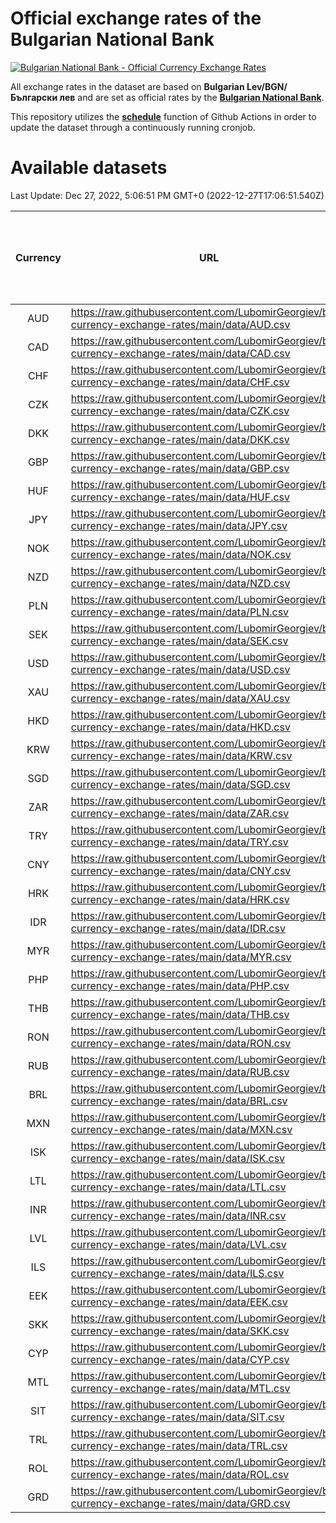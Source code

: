 # Official exchange rates of the Bulgarian National Bank

[![Bulgarian National Bank - Official Currency Exchange Rates](https://github.com/LubomirGeorgiev/bnb-currency-exchange-rates/actions/workflows/update-rates.yml/badge.svg?branch=main)](https://github.com/LubomirGeorgiev/bnb-currency-exchange-rates/actions/workflows/update-rates.yml)

All exchange rates in the dataset are based on **Bulgarian Lev/BGN/Български лев** and are set as official rates by the [**Bulgarian National Bank**](https://www.bnb.bg/Statistics/StExternalSector/StExchangeRates/StERForeignCurrencies/index.htm?toLang=_EN).

This repository utilizes the [**schedule**](https://docs.github.com/en/actions/reference/events-that-trigger-workflows) function of Github Actions in order to update the dataset through a continuously running cronjob.

# Available datasets

<!-- START LINKS (DO NOT EVER FU*ING DELETE THIS COMMENT FOR THE LOVE OF YOUR LIFE!!! IF YOU ARE CURIOS HOW IT WORKS, YOU CAN HAVE A LOOK AT ./src/updateReadme.ts) -->

Last Update: Dec 27, 2022, 5:06:51 PM GMT+0 (2022-12-27T17:06:51.540Z)

| Currency | URL                                                                                             | Number of records | Number of missing days that were filled in |
| :------: | ----------------------------------------------------------------------------------------------- | :---------------: | :----------------------------------------: |
|   AUD    | https://raw.githubusercontent.com/LubomirGeorgiev/bnb-currency-exchange-rates/main/data/AUD.csv |       8358        |                    2581                    |
|   CAD    | https://raw.githubusercontent.com/LubomirGeorgiev/bnb-currency-exchange-rates/main/data/CAD.csv |       8358        |                    2581                    |
|   CHF    | https://raw.githubusercontent.com/LubomirGeorgiev/bnb-currency-exchange-rates/main/data/CHF.csv |       8358        |                    2581                    |
|   CZK    | https://raw.githubusercontent.com/LubomirGeorgiev/bnb-currency-exchange-rates/main/data/CZK.csv |       8358        |                    2581                    |
|   DKK    | https://raw.githubusercontent.com/LubomirGeorgiev/bnb-currency-exchange-rates/main/data/DKK.csv |       8358        |                    2581                    |
|   GBP    | https://raw.githubusercontent.com/LubomirGeorgiev/bnb-currency-exchange-rates/main/data/GBP.csv |       8358        |                    2581                    |
|   HUF    | https://raw.githubusercontent.com/LubomirGeorgiev/bnb-currency-exchange-rates/main/data/HUF.csv |       8358        |                    2581                    |
|   JPY    | https://raw.githubusercontent.com/LubomirGeorgiev/bnb-currency-exchange-rates/main/data/JPY.csv |       8358        |                    2581                    |
|   NOK    | https://raw.githubusercontent.com/LubomirGeorgiev/bnb-currency-exchange-rates/main/data/NOK.csv |       8358        |                    2581                    |
|   NZD    | https://raw.githubusercontent.com/LubomirGeorgiev/bnb-currency-exchange-rates/main/data/NZD.csv |       8358        |                    2581                    |
|   PLN    | https://raw.githubusercontent.com/LubomirGeorgiev/bnb-currency-exchange-rates/main/data/PLN.csv |       8358        |                    2581                    |
|   SEK    | https://raw.githubusercontent.com/LubomirGeorgiev/bnb-currency-exchange-rates/main/data/SEK.csv |       8358        |                    2581                    |
|   USD    | https://raw.githubusercontent.com/LubomirGeorgiev/bnb-currency-exchange-rates/main/data/USD.csv |       8358        |                    2581                    |
|   XAU    | https://raw.githubusercontent.com/LubomirGeorgiev/bnb-currency-exchange-rates/main/data/XAU.csv |       8358        |                    2583                    |
|   HKD    | https://raw.githubusercontent.com/LubomirGeorgiev/bnb-currency-exchange-rates/main/data/HKD.csv |       8056        |                    2490                    |
|   KRW    | https://raw.githubusercontent.com/LubomirGeorgiev/bnb-currency-exchange-rates/main/data/KRW.csv |       8056        |                    2490                    |
|   SGD    | https://raw.githubusercontent.com/LubomirGeorgiev/bnb-currency-exchange-rates/main/data/SGD.csv |       8056        |                    2490                    |
|   ZAR    | https://raw.githubusercontent.com/LubomirGeorgiev/bnb-currency-exchange-rates/main/data/ZAR.csv |       8056        |                    2490                    |
|   TRY    | https://raw.githubusercontent.com/LubomirGeorgiev/bnb-currency-exchange-rates/main/data/TRY.csv |       6538        |                    2020                    |
|   CNY    | https://raw.githubusercontent.com/LubomirGeorgiev/bnb-currency-exchange-rates/main/data/CNY.csv |       6418        |                    1984                    |
|   HRK    | https://raw.githubusercontent.com/LubomirGeorgiev/bnb-currency-exchange-rates/main/data/HRK.csv |       6418        |                    1984                    |
|   IDR    | https://raw.githubusercontent.com/LubomirGeorgiev/bnb-currency-exchange-rates/main/data/IDR.csv |       6418        |                    1984                    |
|   MYR    | https://raw.githubusercontent.com/LubomirGeorgiev/bnb-currency-exchange-rates/main/data/MYR.csv |       6418        |                    1984                    |
|   PHP    | https://raw.githubusercontent.com/LubomirGeorgiev/bnb-currency-exchange-rates/main/data/PHP.csv |       6418        |                    1984                    |
|   THB    | https://raw.githubusercontent.com/LubomirGeorgiev/bnb-currency-exchange-rates/main/data/THB.csv |       6418        |                    1984                    |
|   RON    | https://raw.githubusercontent.com/LubomirGeorgiev/bnb-currency-exchange-rates/main/data/RON.csv |       6359        |                    1966                    |
|   RUB    | https://raw.githubusercontent.com/LubomirGeorgiev/bnb-currency-exchange-rates/main/data/RUB.csv |       6124        |                    1895                    |
|   BRL    | https://raw.githubusercontent.com/LubomirGeorgiev/bnb-currency-exchange-rates/main/data/BRL.csv |       5448        |                    1687                    |
|   MXN    | https://raw.githubusercontent.com/LubomirGeorgiev/bnb-currency-exchange-rates/main/data/MXN.csv |       5448        |                    1687                    |
|   ISK    | https://raw.githubusercontent.com/LubomirGeorgiev/bnb-currency-exchange-rates/main/data/ISK.csv |       5357        |                    1658                    |
|   LTL    | https://raw.githubusercontent.com/LubomirGeorgiev/bnb-currency-exchange-rates/main/data/LTL.csv |       5155        |                    1584                    |
|   INR    | https://raw.githubusercontent.com/LubomirGeorgiev/bnb-currency-exchange-rates/main/data/INR.csv |       5081        |                    1573                    |
|   LVL    | https://raw.githubusercontent.com/LubomirGeorgiev/bnb-currency-exchange-rates/main/data/LVL.csv |       4790        |                    1470                    |
|   ILS    | https://raw.githubusercontent.com/LubomirGeorgiev/bnb-currency-exchange-rates/main/data/ILS.csv |       4355        |                    1352                    |
|   EEK    | https://raw.githubusercontent.com/LubomirGeorgiev/bnb-currency-exchange-rates/main/data/EEK.csv |       4000        |                    1226                    |
|   SKK    | https://raw.githubusercontent.com/LubomirGeorgiev/bnb-currency-exchange-rates/main/data/SKK.csv |       2970        |                    912                     |
|   CYP    | https://raw.githubusercontent.com/LubomirGeorgiev/bnb-currency-exchange-rates/main/data/CYP.csv |       2906        |                    890                     |
|   MTL    | https://raw.githubusercontent.com/LubomirGeorgiev/bnb-currency-exchange-rates/main/data/MTL.csv |       2604        |                    799                     |
|   SIT    | https://raw.githubusercontent.com/LubomirGeorgiev/bnb-currency-exchange-rates/main/data/SIT.csv |       2542        |                    778                     |
|   TRL    | https://raw.githubusercontent.com/LubomirGeorgiev/bnb-currency-exchange-rates/main/data/TRL.csv |       1818        |                    559                     |
|   ROL    | https://raw.githubusercontent.com/LubomirGeorgiev/bnb-currency-exchange-rates/main/data/ROL.csv |       1697        |                    524                     |
|   GRD    | https://raw.githubusercontent.com/LubomirGeorgiev/bnb-currency-exchange-rates/main/data/GRD.csv |        361        |                    109                     |

<!-- END LINKS (DO NOT EVER FU*ING DELETE THIS COMMENT FOR THE LOVE OF YOUR LIFE!!! IF YOU ARE CURIOS HOW IT WORKS, YOU CAN HAVE A LOOK AT ./src/updateReadme.ts) -->
